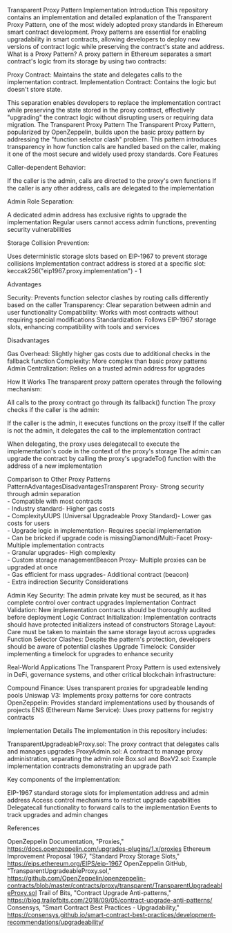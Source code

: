 Transparent Proxy Pattern Implementation
Introduction
This repository contains an implementation and detailed explanation of the Transparent Proxy Pattern, one of the most widely adopted proxy standards in Ethereum smart contract development. Proxy patterns are essential for enabling upgradability in smart contracts, allowing developers to deploy new versions of contract logic while preserving the contract's state and address.
What is a Proxy Pattern?
A proxy pattern in Ethereum separates a smart contract's logic from its storage by using two contracts:

Proxy Contract: Maintains the state and delegates calls to the implementation contract.
Implementation Contract: Contains the logic but doesn't store state.

This separation enables developers to replace the implementation contract while preserving the state stored in the proxy contract, effectively "upgrading" the contract logic without disrupting users or requiring data migration.
The Transparent Proxy Pattern
The Transparent Proxy Pattern, popularized by OpenZeppelin, builds upon the basic proxy pattern by addressing the "function selector clash" problem. This pattern introduces transparency in how function calls are handled based on the caller, making it one of the most secure and widely used proxy standards.
Core Features

Caller-dependent Behavior:

If the caller is the admin, calls are directed to the proxy's own functions
If the caller is any other address, calls are delegated to the implementation


Admin Role Separation:

A dedicated admin address has exclusive rights to upgrade the implementation
Regular users cannot access admin functions, preventing security vulnerabilities


Storage Collision Prevention:

Uses deterministic storage slots based on EIP-1967 to prevent storage collisions
Implementation contract address is stored at a specific slot: keccak256("eip1967.proxy.implementation") - 1



Advantages

Security: Prevents function selector clashes by routing calls differently based on the caller
Transparency: Clear separation between admin and user functionality
Compatibility: Works with most contracts without requiring special modifications
Standardization: Follows EIP-1967 storage slots, enhancing compatibility with tools and services

Disadvantages

Gas Overhead: Slightly higher gas costs due to additional checks in the fallback function
Complexity: More complex than basic proxy patterns
Admin Centralization: Relies on a trusted admin address for upgrades

How It Works
The transparent proxy pattern operates through the following mechanism:

All calls to the proxy contract go through its fallback() function
The proxy checks if the caller is the admin:

If the caller is the admin, it executes functions on the proxy itself
If the caller is not the admin, it delegates the call to the implementation contract


When delegating, the proxy uses delegatecall to execute the implementation's code in the context of the proxy's storage
The admin can upgrade the contract by calling the proxy's upgradeTo() function with the address of a new implementation

Comparison to Other Proxy Patterns
PatternAdvantagesDisadvantagesTransparent Proxy- Strong security through admin separation<br>- Compatible with most contracts<br>- Industry standard- Higher gas costs<br>- ComplexityUUPS (Universal Upgradeable Proxy Standard)- Lower gas costs for users<br>- Upgrade logic in implementation- Requires special implementation<br>- Can be bricked if upgrade code is missingDiamond/Multi-Facet Proxy- Multiple implementation contracts<br>- Granular upgrades- High complexity<br>- Custom storage managementBeacon Proxy- Multiple proxies can be upgraded at once<br>- Gas efficient for mass upgrades- Additional contract (beacon)<br>- Extra indirection
Security Considerations

Admin Key Security: The admin private key must be secured, as it has complete control over contract upgrades
Implementation Contract Validation: New implementation contracts should be thoroughly audited before deployment
Logic Contract Initialization: Implementation contracts should have protected initializers instead of constructors
Storage Layout: Care must be taken to maintain the same storage layout across upgrades
Function Selector Clashes: Despite the pattern's protection, developers should be aware of potential clashes
Upgrade Timelock: Consider implementing a timelock for upgrades to enhance security

Real-World Applications
The Transparent Proxy Pattern is used extensively in DeFi, governance systems, and other critical blockchain infrastructure:

Compound Finance: Uses transparent proxies for upgradeable lending pools
Uniswap V3: Implements proxy patterns for core contracts
OpenZeppelin: Provides standard implementations used by thousands of projects
ENS (Ethereum Name Service): Uses proxy patterns for registry contracts

Implementation Details
The implementation in this repository includes:

TransparentUpgradeableProxy.sol: The proxy contract that delegates calls and manages upgrades
ProxyAdmin.sol: A contract to manage proxy administration, separating the admin role
Box.sol and BoxV2.sol: Example implementation contracts demonstrating an upgrade path

Key components of the implementation:

EIP-1967 standard storage slots for implementation address and admin address
Access control mechanisms to restrict upgrade capabilities
Delegatecall functionality to forward calls to the implementation
Events to track upgrades and admin changes

References

OpenZeppelin Documentation, "Proxies," https://docs.openzeppelin.com/upgrades-plugins/1.x/proxies
Ethereum Improvement Proposal 1967, "Standard Proxy Storage Slots," https://eips.ethereum.org/EIPS/eip-1967
OpenZeppelin GitHub, "TransparentUpgradeableProxy.sol," https://github.com/OpenZeppelin/openzeppelin-contracts/blob/master/contracts/proxy/transparent/TransparentUpgradeableProxy.sol
Trail of Bits, "Contract Upgrade Anti-patterns," https://blog.trailofbits.com/2018/09/05/contract-upgrade-anti-patterns/
Consensys, "Smart Contract Best Practices - Upgradability," https://consensys.github.io/smart-contract-best-practices/development-recommendations/upgradeability/
